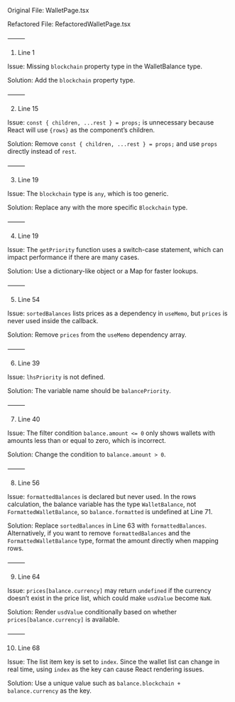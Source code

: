 Original File: WalletPage.tsx

Refactored File: RefactoredWalletPage.tsx

⸻

1. Line 1 

Issue: Missing `blockchain` property type in the WalletBalance type. 

Solution: Add the `blockchain` property type.

⸻

2. Line 15 

Issue: `const { children, ...rest } = props;` is unnecessary because React will use `{rows}` as the component’s children. 

Solution: Remove `const { children, ...rest } = props;` and use `props` directly instead of `rest`.

⸻

3. Line 19 

Issue: The `blockchain` type is `any`, which is too generic. 

Solution: Replace any with the more specific `Blockchain` type.

⸻

4. Line 19 

Issue: The `getPriority` function uses a switch-case statement, which can impact performance if there are many cases. 

Solution: Use a dictionary-like object or a Map for faster lookups.

⸻

5. Line 54 

Issue: `sortedBalances` lists prices as a dependency in `useMemo`, but `prices` is never used inside the callback. 

Solution: Remove `prices` from the `useMemo` dependency array.

⸻

6. Line 39 

Issue: `lhsPriority` is not defined. 

Solution: The variable name should be `balancePriority`.

⸻

7. Line 40 

Issue: The filter condition `balance.amount <= 0` only shows wallets with amounts less than or equal to zero, which is incorrect. 

Solution: Change the condition to `balance.amount > 0`.

⸻

8. Line 56 

Issue: `formattedBalances` is declared but never used. In the rows calculation, the balance variable has the type `WalletBalance`, not `FormattedWalletBalance`, so `balance.formatted` is undefined at Line 71. 

Solution: Replace `sortedBalances` in Line 63 with `formattedBalances`.
Alternatively, if you want to remove `formattedBalances` and the `FormattedWalletBalance` type, format the amount directly when mapping rows.

⸻

9. Line 64 

Issue: `prices[balance.currency]` may return `undefined` if the currency doesn’t exist in the price list, which could make `usdValue` become `NaN`. 

Solution: Render `usdValue` conditionally based on whether `prices[balance.currency]` is available.

⸻

10. Line 68 

Issue: The list item key is set to `index`. Since the wallet list can change in real time, using `index` as the key can cause React rendering issues. 

Solution: Use a unique value such as `balance.blockchain + balance.currency` as the key.